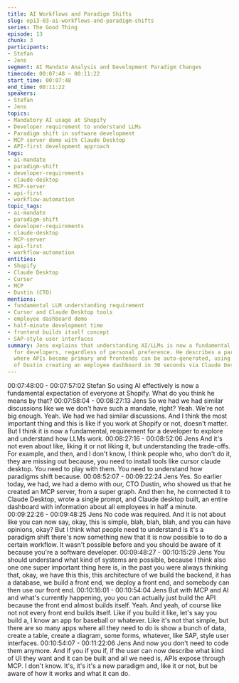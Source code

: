```yaml
---
title: AI Workflows and Paradigm Shifts
slug: ep13-03-ai-workflows-and-paradigm-shifts
series: The Good Thing
episode: 13
chunk: 3
participants:
- Stefan
- Jens
segment: AI Mandate Analysis and Development Paradigm Changes
timecode: 00:07:48 – 00:11:22
start_time: 00:07:48
end_time: 00:11:22
speakers:
- Stefan
- Jens
topics:
- Mandatory AI usage at Shopify
- Developer requirement to understand LLMs
- Paradigm shift in software development
- MCP server demo with Claude Desktop
- API-first development approach
tags:
- ai-mandate
- paradigm-shift
- developer-requirements
- claude-desktop
- MCP-server
- api-first
- workflow-automation
topic_tags:
- ai-mandate
- paradigm-shift
- developer-requirements
- claude-desktop
- MCP-server
- api-first
- workflow-automation
entities:
- Shopify
- Claude Desktop
- Cursor
- MCP
- Dustin (CTO)
mentions:
- fundamental LLM understanding requirement
- Cursor and Claude Desktop tools
- employee dashboard demo
- half-minute development time
- frontend builds itself concept
- SAP-style user interfaces
summary: Jens explains that understanding AI/LLMs is now a fundamental requirement
  for developers, regardless of personal preference. He describes a paradigm shift
  where APIs become primary and frontends can be auto-generated, using an example
  of Dustin creating an employee dashboard in 30 seconds via Claude Desktop and MCP.
---
```


00:07:48:00 - 00:07:57:02
Stefan
So using AI effectively is now a fundamental expectation of everyone at Shopify. What do you
think he means by that?
00:07:58:04 - 00:08:27:13
Jens
So we had we had similar discussions like we we don't have such a mandate, right? Yeah.
We're not big enough. Yeah. We had we had similar discussions. And I think the most important
thing and this is like if you work at Shopify or not, doesn't matter. But I think it is now a
fundamental, requirement for a developer to explore and understand how LLMs work.
00:08:27:16 - 00:08:52:06
Jens
And it's not even about like, liking it or not liking it, but understanding the trade-offs. For
example, and then, and I don't know, I think people who, who don't do it, they are missing out
because, you need to install tools like cursor claude desktop. You need to play with them. You
need to understand how paradigms shift because.
00:08:52:07 - 00:09:22:24
Jens
Yes. So earlier today, we had, we had a demo with our, CTO Dustin, who showed us that he
created an MCP server, from a super graph. And then he, he connected it to Claude Desktop,
wrote a single prompt, and Claude desktop built, an entire dashboard with information about all
employees in half a minute.
00:09:22:26 - 00:09:48:25
Jens
No code was required. And it is not about like you can now say, okay, this is simple, blah, blah,
blah, and you can have opinions, okay? But I think what people need to understand is it's a
paradigm shift there's now something new that it is now possible to to do a certain workflow. It
wasn't possible before and you should be aware of it because you're a software developer.
00:09:48:27 - 00:10:15:29
Jens
You should understand what kind of systems are possible, because I think also one one super
important thing here is, in the past you were always thinking that, okay, we have this this, this
architecture of we build the backend, it has a database, we build a front end, we deploy a front
end, and somebody can then use our front end.
00:10:16:01 - 00:10:54:04
Jens
But with MCP and AI and what's currently happening, you you can actually just build the API
because the front end almost builds itself. Yeah. And yeah, of course like not not every front end
builds itself. Like if you build it like, let's say you build a, I know an app for baseball or whatever.
Like it's not that simple, but there are so many apps where all they need to do is show a bunch
of data, create a table, create a diagram, some forms, whatever, like SAP, style user interfaces.
00:10:54:07 - 00:11:22:06
Jens
And now you don't need to code them anymore. And if you if you if, if the user can now describe
what kind of UI they want and it can be built and all we need is, APIs expose through MCP. I
don't know. It's, it's it's a new paradigm and, like it or not, but be aware of how it works and what
it can do.